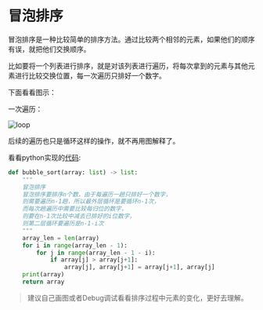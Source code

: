 # 冒泡排序

冒泡排序是一种比较简单的排序方法。通过比较两个相邻的元素，如果他们的顺序有误，就把他们交换顺序。

比如要将一个列表进行排序，就是对该列表进行遍历，将每次拿到的元素与其他元素进行比较交换位置，每一次遍历只排好一个数字。

下面看看图示：

一次遍历：

![loop](https://i.loli.net/2019/06/26/5d1328e72991010400.png)

后续的遍历也只是循环这样的操作，就不再用图解释了。

看看python实现的[代码](bubble_sort.py):

```python
def bubble_sort(array: list) -> list:
    """
    冒泡排序
    冒泡排序要排序n个数，由于每遍历一趟只排好一个数字，
    则需要遍历n-1趟，所以最外层循环是要循环n-1次，
    而每次趟遍历中需要比较每归位的数字，
    则要在n-1次比较中减去已排好的i位数字，
    则第二层循环要遍历是n-1-i次
    """
    array_len = len(array)
    for i in range(array_len - 1):
        for j in range(array_len - 1 - i):
            if array[j] > array[j+1]:
                array[j], array[j+1] = array[j+1], array[j]
    print(array)
    return array
```

> 建议自己画图或者Debug调试看看排序过程中元素的变化，更好去理解。
